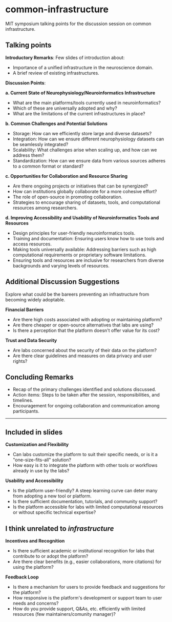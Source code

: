 # common-infrastructure
MIT symposium talking points for the discussion session on common infrastructure.

## Talking points
**Introductory Remarks**:
Few slides of introduction about:
- Importance of a unified infrastructure in the neuroscience domain.
- A brief review of existing infrastructures.

**Discussion Points**:

**a. Current State of Neurophysiology/Neuroinformatics Infrastructure**
- What are the main platforms/tools currently used in neuroinformatics?
- Which of these are universally adopted and why?
- What are the limitations of the current infrastructures in place?

**b. Common Challenges and Potential Solutions**
- Storage: How can we efficiently store large and diverse datasets?
- Integration: How can we ensure different neurophysiology datasets can be seamlessly integrated?
- Scalability: What challenges arise when scaling up, and how can we address them?
- Standardization: How can we ensure data from various sources adheres to a common format or standard?

**c. Opportunities for Collaboration and Resource Sharing**
- Are there ongoing projects or initiatives that can be synergized?
- How can institutions globally collaborate for a more cohesive effort?
- The role of open-source in promoting collaboration.
- Strategies to encourage sharing of datasets, tools, and computational resources among researchers.

**d. Improving Accessibility and Usability of Neuroinformatics Tools and Resources**
- Design principles for user-friendly neuroinformatics tools.
- Training and documentation: Ensuring users know how to use tools and access resources.
- Making tools universally available: Addressing barriers such as high computational requirements or proprietary software limitations.
- Ensuring tools and resources are inclusive for researchers from diverse backgrounds and varying levels of resources.

## Additional Discussion Suggestions

Explore what could be the bareers preventing an infrastructure from becoming widely adoptable.

**Financial Barriers**
- Are there high costs associated with adopting or maintaining platform?
- Are there cheaper or open-source alternatives that labs are using?
- Is there a perception that the platform doesn't offer value for its cost?

**Trust and Data Security**
- Are labs concerned about the security of their data on the platform?
- Are there clear guidelines and measures on data privacy and user rights?


## Concluding Remarks
- Recap of the primary challenges identified and solutions discussed.
- Action items: Steps to be taken after the session, responsibilities, and timelines.
- Encouragement for ongoing collaboration and communication among participants.


---

## Included in slides

**Customization and Flexibility**
- Can labs customize the platform to suit their specific needs, or is it a "one-size-fits-all" solution?
- How easy is it to integrate the platform with other tools or workflows already in use by the labs?

**Usability and Accessibility**
- Is the platform user-friendly? A steep learning curve can deter many from adopting a new tool or platform.
- Is there sufficient documentation, tutorials, and community support?
- Is the platform accessible for labs with limited computational resources or without specific technical expertise?

## I think unrelated to *infrastructure* 

**Incentives and Recognition**
- Is there sufficient academic or institutional recognition for labs that contribute to or adopt the platform?
- Are there clear benefits (e.g., easier collaborations, more citations) for using the platform?

**Feedback Loop**
- Is there a mechanism for users to provide feedback and suggestions for the platform?
- How responsive is the platform's development or support team to user needs and concerns?
- How do you provide support, Q&As, etc. efficiently with limited resources (few maintainers/comunity manager)?
